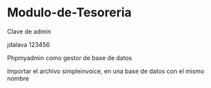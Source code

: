 # Modulo-de-Tesoreria

Clave de admin

jdalava
123456

Phpmyadmin como gestor de base de datos

Importar el archivo simpleinvoice, en una base de datos con el mismo nombre
